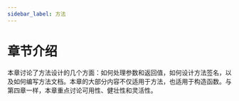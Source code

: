 ```yaml
---
sidebar_label: 方法
---
```

# 章节介绍

本章讨论了方法设计的几个方面：如何处理参数和返回值，如何设计方法签名，以及如何编写方法文档。本章的大部分内容不仅适用于方法，也适用于构造函数。与第四章一样，本章重点讨论可用性、健壮性和灵活性。